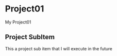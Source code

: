 # Project01
My Project01 

## Project SubItem
This a project sub item that I will execute in the future
